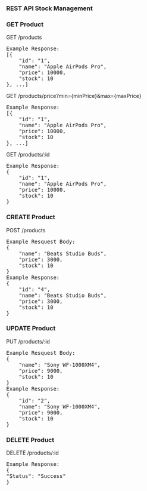### REST API Stock Management

### GET Product
GET /products
<pre>
Example Response:
[{
	"id": "1",
	"name": "Apple AirPods Pro",
	"price": 10000,
	"stock": 10
}, ...]
</pre>

GET /products/price?min={minPrice}&max={maxPrice}
<pre>
Example Response:
[{
	"id": "1",
	"name": "Apple AirPods Pro",
	"price": 10000,
	"stock": 10
}, ...]
</pre>

GET /products/:id
<pre>
Example Response:
{
	"id": "1",
	"name": "Apple AirPods Pro",
	"price": 10000,
	"stock": 10
}
</pre>

### CREATE Product
POST /products
<pre>
Example Resquest Body:
{
	"name": "Beats Studio Buds",
	"price": 3000,
	"stock": 10
}
Example Response:
{
	"id": "4",
	"name": "Beats Studio Buds",
	"price": 3000,
	"stock": 10
}
</pre>

### UPDATE Product
PUT /products/:id
<pre>
Example Resquest Body:
{
	"name": "Sony WF-1000XM4",
	"price": 9000,
	"stock": 10
}
Example Response:
{
	"id": "2",
	"name": "Sony WF-1000XM4",
	"price": 9000,
	"stock": 10
}
</pre>

### DELETE Product
DELETE /products/:id
<pre>
Example Response:
{
"Status": "Success"
}
</pre>
